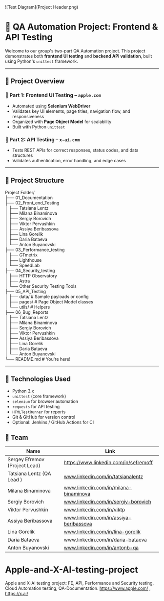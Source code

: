
![Test Diagram](Project Header.png)

# 🧪 QA Automation Project: Frontend & API Testing

Welcome to our group's two-part QA Automation project. This project demonstrates both **frontend UI testing** and **backend API validation**, built using Python's `unittest` framework.


---

## 🚀 Project Overview

### 🔹 Part 1: Frontend UI Testing – `apple.com`

- Automated using **Selenium WebDriver**
- Validates key UI elements, page titles, navigation flow, and responsiveness
- Organized with **Page Object Model** for scalability
- Built with Python `unittest`

### 🔹 Part 2: API Testing – `x-ai.com`

- Tests REST APIs for correct responses, status codes, and data structures
- Validates authentication, error handling, and edge cases


---

## 🧱 Project Structure

Project Folder/  
├── 01_Documentation  
├── 02_Front_end_Testing  
│   ├── Tatsiana Lentz  
│   ├── Milana Binaminova    
│   ├── Sergiy Borovich      
│   ├── Viktor Pervushkin     
│   ├── Assiya Beribassova    
│   ├── Lina Gorelik   
│   ├── Daria Bataeva  
│   └── Anton Buyanovski           
├── 03_Performance_testing  
│ ├── GTmetrix  
│ ├── Lighthouse     
│ └── SpeedLab         
├── 04_Security_testing  
│ ├── HTTP Observatory  
│ ├── Astra  
│ └── Other Security Testing Tools  
├── 05_API_Testing  
│ ├── data/ # Sample payloads or config  
│ ├── pages/ # Page Object Model classes  
│ └── utils/ # Helpers   
├── 06_Bug_Reports  
│   ├── Tatsiana Lentz  
│   ├── Milana Binaminova  
│   ├── Sergiy Borovich      
│   ├── Viktor Pervushkin     
│   ├── Assiya Beribassova    
│   ├── Lina Gorelik   
│   ├── Daria Bataeva  
│   └── Anton Buyanovski           
└── README.md # You're here!  





---

## 🧪 Technologies Used

- Python 3.x  
- `unittest` (core framework)  
- `selenium` for browser automation  
- `requests` for API testing  
- `HTMLTestRunner` for reports  
- Git & GitHub for version control  
- Optional: Jenkins / GitHub Actions for CI


## 👥 Team
| Name                          | Link                                   | 
|-------------------------------|----------------------------------------|
| Sergey Efremov (Project Lead) | https://www.linkedin.com/in/sefremoff  |
| Tatsiana Lentz (QA Lead )     | www.linkedin.com/in/tatsianalentz      |
| Milana Binaminova             | www.linkedin.com/in/milana-binaminova  |
| Sergiy Borovich               | www.linkedin.com/in/sergiy-borovich    |
| Viktor Pervushkin             | www.linkedin.com/in/viktp              |
| Assiya Beribassova            | www.linkedin.com/in/assiya-beribassova |
| Lina Gorelik                  | www.linkedin.com/in/lina-gorelik       |
| Daria Bataeva                 | www.linkedin.com/in/daria-bataeva      |
| Anton Buyanovski              | www.linkedin.com/in/antonb-qa          |



# Apple-and-X-AI-testing-project
Apple and X-AI testing project: FE, API, Performance and Security testing, Cloud Automation testing, QA-Documentation. https://www.apple.com/ , https://x.ai/
